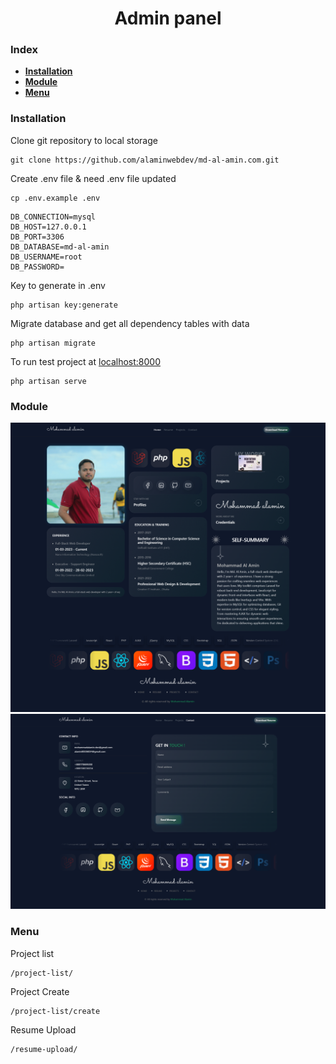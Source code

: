 <h1 align='center'>Admin panel</h1>

<h3>Index</h3>

- **[Installation](#Installation)**
- **[Module](#Module)**
- **[Menu](#Menu)**

 <h3 id="Installation">Installation</h3>

Clone git repository to local storage
```
git clone https://github.com/alaminwebdev/md-al-amin.com.git
```
Create .env file & need .env file updated
```
cp .env.example .env
```
```
DB_CONNECTION=mysql
DB_HOST=127.0.0.1
DB_PORT=3306
DB_DATABASE=md-al-amin
DB_USERNAME=root
DB_PASSWORD=
```
Key to generate in .env
```
php artisan key:generate
```
Migrate database and get all dependency tables with data
```
php artisan migrate
```
To run test project at [localhost:8000](http://localhost:8000)
```
php artisan serve

```
<h3 id="Module">Module</h3>

![Home](public/markdown/home.png)
![Contact](public/markdown/contact.png)

<h3 id="Menu">Menu</h3>

Project list
```
/project-list/

```

Project Create
```
/project-list/create

```

Resume Upload
```
/resume-upload/

```

